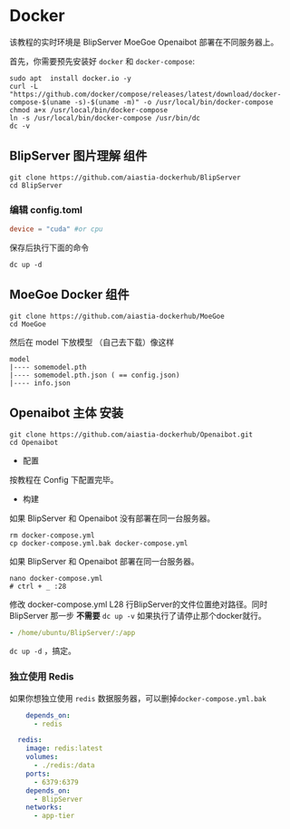 # Docker

该教程的实时环境是 BlipServer MoeGoe Openaibot 部署在不同服务器上。

首先，你需要预先安装好 `docker` 和 `docker-compose`:

````shell
sudo apt  install docker.io -y
curl -L "https://github.com/docker/compose/releases/latest/download/docker-compose-$(uname -s)-$(uname -m)" -o /usr/local/bin/docker-compose
chmod a+x /usr/local/bin/docker-compose
ln -s /usr/local/bin/docker-compose /usr/bin/dc
dc -v
````

## BlipServer 图片理解 组件

````shell
git clone https://github.com/aiastia-dockerhub/BlipServer
cd BlipServer
````

### 编辑 config.toml

```toml
device = "cuda" #or cpu
``` 

保存后执行下面的命令

```shell
dc up -d
```

## MoeGoe Docker 组件

````shell
git clone https://github.com/aiastia-dockerhub/MoeGoe 
cd MoeGoe
````

然后在 model 下放模型 （自己去下载）像这样

````
model
|---- somemodel.pth
|---- somemodel.pth.json ( == config.json)
|---- info.json
````

## Openaibot 主体 安装

````shell
git clone https://github.com/aiastia-dockerhub/Openaibot.git
cd Openaibot
````

- 配置

按教程在 Config 下配置完毕。

- 构建

如果 BlipServer 和 Openaibot 没有部署在同一台服务器。

````shell
rm docker-compose.yml 
cp docker-compose.yml.bak docker-compose.yml
````


如果 BlipServer 和 Openaibot 部署在同一台服务器。

```shell
nano docker-compose.yml
# ctrl + _ :28 
```

修改 docker-compose.yml L28 行BlipServer的文件位置绝对路径。同时 BlipServer 那一步 **不需要** `dc up -v`
如果执行了请停止那个docker就行。

```yaml
- /home/ubuntu/BlipServer/:/app
```

`dc up -d` ，搞定。

### 独立使用 Redis

如果你想独立使用 `redis` 数据服务器，可以删掉`docker-compose.yml.bak`

````yaml
    depends_on:
      - redis
````

````yaml
  redis:
    image: redis:latest
    volumes:
      - ./redis:/data
    ports:
      - 6379:6379
    depends_on:
      - BlipServer
    networks:
      - app-tier
````
